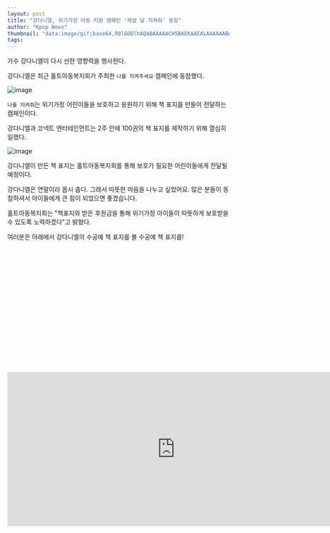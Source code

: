 ```yaml
---
layout: post
title: "강다니엘, 위기가정 아동 지원 캠페인 '제발 날 지켜줘' 동참"
author: "Kpop News"
thumbnail: "data:image/gif;base64,R0lGODlhAQABAAAAACH5BAEKAAEALAAAAAABAAEAAAICTAEAOw=="
tags: 
---
```



가수 강다니엘이 다시 선한 영향력을 행사한다.

강다니엘은 최근 홀트아동복지회가 주최한 `나를 지켜주세요` 캠페인에 동참했다.

![image](https://kpopchingu.com/wp-content/uploads/2020/12/42-3.png)

`나를 지켜줘`는 위기가정 어린이들을 보호하고 응원하기 위해 책 표지를 만들어 전달하는 캠페인이다.

강다니엘과 코넥트 엔터테인먼트는 2주 안에 100권의 책 표지를 제작하기 위해 열심히 일했다.

![image](https://kpopchingu.com/wp-content/uploads/2020/12/40-2.png)

강다니엘이 만든 책 표지는 홀트아동복지회를 통해 보호가 필요한 어린이들에게 전달될 예정이다.

강다니엘은 연말이라 몹시 춥다. 그래서 따뜻한 마음을 나누고 싶었어요. 많은 분들이 동참하셔서 아이들에게 큰 힘이 되었으면 좋겠습니다.

홀트아동복지회는 "책표지와 받은 후원금을 통해 위기가정 아이들이 따뜻하게 보호받을 수 있도록 노력하겠다"고 밝혔다.

여러분은 아래에서 강다니엘의 수공예 책 표지를 볼 수공예 책 표지를!


<div class="video_wrapper" style="padding-top: 56.25%;">
    <iframe width="760" height="350" frameborder="0" allow="accelerometer; autoplay; clipboard-write; encrypted-media; gyroscope; picture-in-picture" allowfullscreen="" class="lazyload" src="https://www.youtube.com/embed/D0bCISvLmMU"></iframe>
</div>
